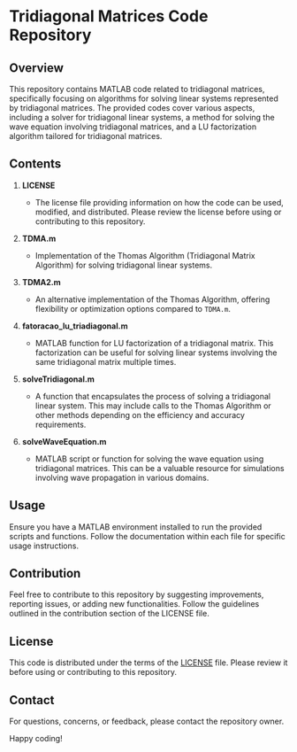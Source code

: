 # Tridiagonal Matrices Code Repository

## Overview

This repository contains MATLAB code related to tridiagonal matrices, specifically focusing on algorithms for solving linear systems represented by tridiagonal matrices. The provided codes cover various aspects, including a solver for tridiagonal linear systems, a method for solving the wave equation involving tridiagonal matrices, and a LU factorization algorithm tailored for tridiagonal matrices.

## Contents

1. **LICENSE**
   - The license file providing information on how the code can be used, modified, and distributed. Please review the license before using or contributing to this repository.

2. **TDMA.m**
   - Implementation of the Thomas Algorithm (Tridiagonal Matrix Algorithm) for solving tridiagonal linear systems.

3. **TDMA2.m**
   - An alternative implementation of the Thomas Algorithm, offering flexibility or optimization options compared to `TDMA.m`.

4. **fatoracao_lu_triadiagonal.m**
   - MATLAB function for LU factorization of a tridiagonal matrix. This factorization can be useful for solving linear systems involving the same tridiagonal matrix multiple times.

5. **solveTridiagonal.m**
   - A function that encapsulates the process of solving a tridiagonal linear system. This may include calls to the Thomas Algorithm or other methods depending on the efficiency and accuracy requirements.

6. **solveWaveEquation.m**
   - MATLAB script or function for solving the wave equation using tridiagonal matrices. This can be a valuable resource for simulations involving wave propagation in various domains.

## Usage

Ensure you have a MATLAB environment installed to run the provided scripts and functions. Follow the documentation within each file for specific usage instructions.

## Contribution

Feel free to contribute to this repository by suggesting improvements, reporting issues, or adding new functionalities. Follow the guidelines outlined in the contribution section of the LICENSE file.

## License

This code is distributed under the terms of the [LICENSE](LICENSE) file. Please review it before using or contributing to this repository.

## Contact

For questions, concerns, or feedback, please contact the repository owner.

Happy coding!
